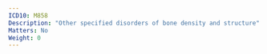 ```yaml
---
ICD10: M858
Description: "Other specified disorders of bone density and structure"
Matters: No
Weight: 0
---
```

